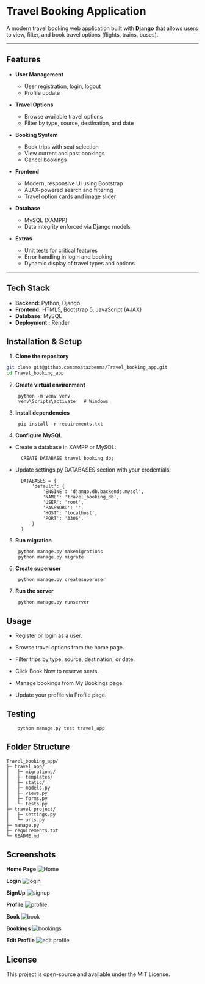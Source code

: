 # Travel Booking Application

A modern travel booking web application built with **Django** that allows users to view, filter, and book travel options (flights, trains, buses).

---

## **Features**

- **User Management**
  - User registration, login, logout
  - Profile update

- **Travel Options**
  - Browse available travel options
  - Filter by type, source, destination, and date

- **Booking System**
  - Book trips with seat selection
  - View current and past bookings
  - Cancel bookings



- **Frontend**
  - Modern, responsive UI using Bootstrap
  - AJAX-powered search and filtering
  - Travel option cards and image slider

- **Database**
  - MySQL (XAMPP)
  - Data integrity enforced via Django models

- **Extras**
  - Unit tests for critical features
  - Error handling in login and booking
  - Dynamic display of travel types and options

---

## **Tech Stack**

- **Backend:** Python, Django  
- **Frontend:** HTML5, Bootstrap 5, JavaScript (AJAX)  
- **Database:** MySQL  
- **Deployment :** Render


## **Installation & Setup**

1. **Clone the repository**
```bash
git clone git@github.com:moatazbenma/Travel_booking_app.git
cd Travel_booking_app
```
2. **Create virtual environment**

        python -m venv venv
        venv\Scripts\activate   # Windows

3. **Install dependencies**

        pip install -r requirements.txt

4. **Configure MySQL**

- Create a database in XAMPP or MySQL:

        CREATE DATABASE travel_booking_db;

- Update settings.py DATABASES section with your credentials:

        DATABASES = {
            'default': {
                'ENGINE': 'django.db.backends.mysql',
                'NAME': 'travel_booking_db',
                'USER': 'root',
                'PASSWORD': '',
                'HOST': 'localhost',
                'PORT': '3306',
            }
        }


5. **Run migration**

        python manage.py makemigrations
        python manage.py migrate

6. **Create superuser**

        python manage.py createsuperuser

7. **Run the server**

        python manage.py runserver

## **Usage**

- Register or login as a user.

- Browse travel options from the home page.

- Filter trips by type, source, destination, or date.

- Click Book Now to reserve seats.

- Manage bookings from My Bookings page.

- Update your profile via Profile page.


## **Testing**
        python manage.py test travel_app


## **Folder Structure**

    Travel_booking_app/
    ├─ travel_app/
    │   ├─ migrations/
    │   ├─ templates/
    │   ├─ static/
    │   ├─ models.py
    │   ├─ views.py
    │   ├─ forms.py
    │   └─ tests.py
    ├─ travel_project/
    │   ├─ settings.py
    │   └─ urls.py
    ├─ manage.py
    ├─ requirements.txt
    └─ README.md

## **Screenshots**

**Home Page**
![Home](travel_app/screenshots/home.jpeg)

**Login**
![login](travel_app/screenshots/login.jpeg)

**SignUp**
![signup](travel_app/screenshots/signup.jpeg)

**Profile**
![profile](travel_app/screenshots/profile.jpeg)

**Book**
![book](travel_app/screenshots/book.jpeg)

**Bookings**
![bookings](travel_app/screenshots/bookings.jpeg)

**Edit Profile**
![edit profile](travel_app/screenshots/Editprofile.jpeg)







## **License**
This project is open-source and available under the MIT License.
